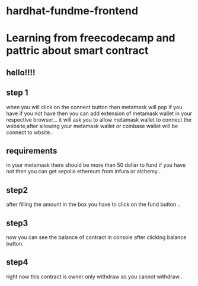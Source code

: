 # hardhat-fundme-frontend
# Learning from freecodecamp and pattric about smart contract
## hello!!!!
## step 1
when you will click on the connect button then metamask will pop if you have if you not have then you can add extension of metamask wallet in your respective browser...
it will ask you to allow metamask wallet to connect the website,after allowing your metamask wallet or coinbase wallet will be connect to wbsite..
## requirements
in your metamask there should be more than 50 dollar to fund if you have not then you can get sepolia ethereum from infura or alchemy..
## step2
after filling the amount in the box you have to click on the fund button ..
## step3
now you can see the balance of contract in console after clicking balance button.
## step4
right now this contract is owner only withdraw so you cannot withdraw..
